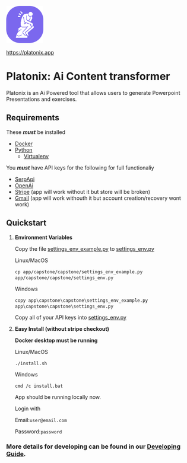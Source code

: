 <a href="https://platonix.app"><img src="app/capstone/transformer/static/img/favicon-purple.png" width="100"></img></a>

https://platonix.app

# Platonix: Ai Content transformer

Platonix is an Ai Powered tool that allows users to generate Powerpoint Presentations and exercises.

## Requirements

These **_must_** be installed

-   [Docker](https://www.docker.com/)
-   [Python](https://www.python.org/downloads/)
    -   [Virtualenv](https://pypi.org/project/virtualenv/)

You **_must_** have API keys for the following for full functionaliy

-   [SerpApi](https://serpapi.com/manage-api-key)
-   [OpenAi](https://platform.openai.com/api-keys)
-   [Stripe](https://dashboard.stripe.com/apikeys) (app will work without it but store will be broken)
-   [Gmail](https://support.google.com/mail/answer/185833?hl=en) (app will work withouth it but account creation/recovery wont work)

## Quickstart

1. **Environment Variables**

    Copy the file [settings_env_example.py](app/capstone/capstone/settings_env_example.py) to [settings_env.py](app/capstone/capstone/settings_env.py)

    Linux/MacOS

    ```
    cp app/capstone/capstone/settings_env_example.py app/capstone/capstone/settings_env.py
    ```

    Windows

    ```
    copy app\capstone\capstone\settings_env_example.py app\capstone\capstone\settings_env.py
    ```

    Copy all of your API keys into [settings_env.py](app/capstone/capstone/settings_env.py)

1. **Easy Install (without stripe checkout)**

    **Docker desktop must be running**

    Linux/MacOS

    ```
    ./install.sh
    ```

    Windows

    ```
    cmd /c install.bat
    ```

    App should be running locally now.

    Login with

    Email:`user@email.com`

    Password:`password`

### More details for developing can be found in our [Developing Guide](DEVELOPING.md).
